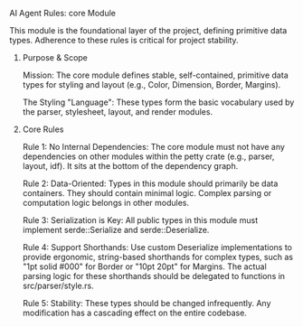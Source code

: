 AI Agent Rules: core Module

This module is the foundational layer of the project, defining primitive data types. Adherence to these rules is critical for project stability.
1. Purpose & Scope

   Mission: The core module defines stable, self-contained, primitive data types for styling and layout (e.g., Color, Dimension, Border, Margins).

   The Styling "Language": These types form the basic vocabulary used by the parser, stylesheet, layout, and render modules.

2. Core Rules

   Rule 1: No Internal Dependencies: The core module must not have any dependencies on other modules within the petty crate (e.g., parser, layout, idf). It sits at the bottom of the dependency graph.

   Rule 2: Data-Oriented: Types in this module should primarily be data containers. They should contain minimal logic. Complex parsing or computation logic belongs in other modules.

   Rule 3: Serialization is Key: All public types in this module must implement serde::Serialize and serde::Deserialize.

   Rule 4: Support Shorthands: Use custom Deserialize implementations to provide ergonomic, string-based shorthands for complex types, such as "1pt solid #000" for Border or "10pt 20pt" for Margins. The actual parsing logic for these shorthands should be delegated to functions in src/parser/style.rs.

   Rule 5: Stability: These types should be changed infrequently. Any modification has a cascading effect on the entire codebase.